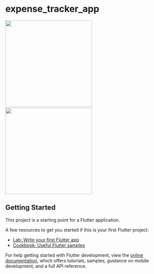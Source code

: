 # expense_tracker_app

<p float="left">
  <img src="ExpenseTracker.gif" width="270" />
  &nbsp;&nbsp;&nbsp;&nbsp;&nbsp;&nbsp;&nbsp;&nbsp;
  <img src="ExpenseTracker_Dark.gif" width="270" />
</p>

## Getting Started

This project is a starting point for a Flutter application.

A few resources to get you started if this is your first Flutter project:

- [Lab: Write your first Flutter app](https://docs.flutter.dev/get-started/codelab)
- [Cookbook: Useful Flutter samples](https://docs.flutter.dev/cookbook)

For help getting started with Flutter development, view the
[online documentation](https://docs.flutter.dev/), which offers tutorials,
samples, guidance on mobile development, and a full API reference.
